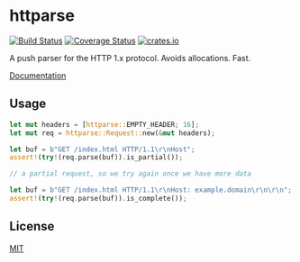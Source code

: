 # httparse

[![Build Status](https://travis-ci.org/seanmonstar/httparse.svg?branch=master)](https://travis-ci.org/seanmonstar/httparse)
[![Coverage Status](https://coveralls.io/repos/seanmonstar/httparse/badge.svg)](https://coveralls.io/r/seanmonstar/httparse)
[![crates.io](http://meritbadge.herokuapp.com/httparse)](https://crates.io/crates/httparse)

A push parser for the HTTP 1.x protocol. Avoids allocations. Fast.

[Documentation](https://docs.rs/httparse)

## Usage

```rust
let mut headers = [httparse::EMPTY_HEADER; 16];
let mut req = httparse::Request::new(&mut headers);

let buf = b"GET /index.html HTTP/1.1\r\nHost";
assert!(try!(req.parse(buf)).is_partial());

// a partial request, so we try again once we have more data

let buf = b"GET /index.html HTTP/1.1\r\nHost: example.domain\r\n\r\n";
assert!(try!(req.parse(buf)).is_complete());
```

## License

[MIT](./LICENSE)
